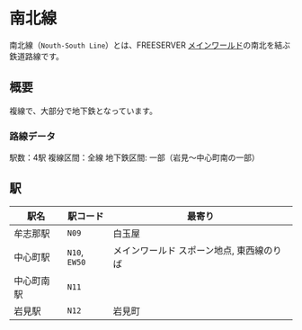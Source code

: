 # 南北線

南北線（`Nouth-South Line`）とは、FREESERVER [メインワールド](/world/main/)の南北を結ぶ鉄道路線です。

## 概要

複線で、大部分で地下鉄となっています。

### 路線データ

駅数：4駅
複線区間：全線
地下鉄区間: 一部（岩見～中心町南の一部）

## 駅

|駅名|駅コード|最寄り|
|---|---|---|
|牟志那駅|`N09`|白玉屋|
|中心町駅|`N10`, `EW50`|メインワールド スポーン地点, 東西線のりば|
|中心町南駅|`N11`||
|岩見駅|`N12`|岩見町|
